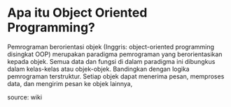 Apa itu Object Oriented Programming?
===================

Pemrograman berorientasi objek (Inggris: object-oriented programming disingkat OOP) merupakan paradigma pemrograman yang berorientasikan kepada objek. Semua data dan fungsi di dalam paradigma ini dibungkus dalam kelas-kelas atau objek-objek. Bandingkan dengan logika pemrograman terstruktur. Setiap objek dapat menerima pesan, memproses data, dan mengirim pesan ke objek lainnya,

source: wiki
